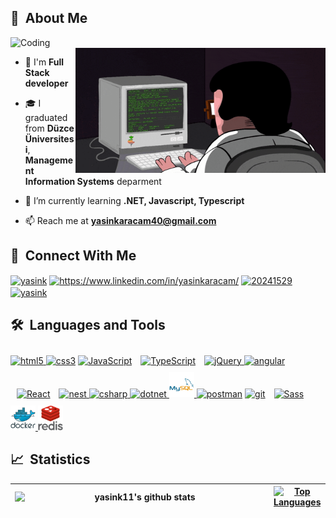 ## 🧑 &nbsp;About Me
<div><img src="https://komarev.com/ghpvc/?username=yasink11&style=circle&color=blue" alt="Coding" /></div>

<img align="right" alt="Coding" height="200" width="400" src="giphy.gif">

- 📙 I'm  **Full Stack developer**

- 🎓 I graduated from **Düzce Üniversitesi**, **Management Information Systems** deparment

- 🌱 I’m currently learning **.NET, Javascript, Typescript**

- 📫 Reach me at **yasinkaracam40@gmail.com**

## 🔗 &nbsp;Connect With Me
<p align="left">
<a href="https://twitter.com/yasinknokta11" target="blank"><img align="center" src="https://raw.githubusercontent.com/rahuldkjain/github-profile-readme-generator/master/src/images/icons/Social/twitter.svg" alt="yasink" height="30" width="40" /></a>
<a href="https://www.linkedin.com/in/yasinkaracam/" target="blank"><img align="center" src="https://raw.githubusercontent.com/rahuldkjain/github-profile-readme-generator/master/src/images/icons/Social/linked-in-alt.svg" alt="https://www.linkedin.com/in/yasinkaracam/" height="30" width="40" /></a>
<a href="https://stackoverflow.com/users/20582571" target="blank"><img align="center" src="https://raw.githubusercontent.com/rahuldkjain/github-profile-readme-generator/master/src/images/icons/Social/stack-overflow.svg" alt="20241529" height="30" width="40" /></a>
<a href="https://instagram.com/yasink.11" target="blank"><img align="center" src="https://raw.githubusercontent.com/rahuldkjain/github-profile-readme-generator/master/src/images/icons/Social/instagram.svg" alt="yasink" height="30" width="40" /></a>

## 🛠 &nbsp;Languages and Tools
<p align="left"> 
<a href="https://www.w3.org/html/" target="_blank"><img src="https://www.vectorlogo.zone/logos/w3_html5/w3_html5-icon.svg" alt="html5" width="40" height="40" /> </a>
<a href="https://www.w3schools.com/css/" target="_blank"><img src="https://www.vectorlogo.zone/logos/w3_css/w3_css-icon.svg" alt="css3" width="40" height="40" /></a>
<a href="https://developer.mozilla.org/en-US/docs/Web/JavaScript" target="_blank"><img src="https://www.vectorlogo.zone/logos/javascript/javascript-vertical.svg" alt="JavaScript" width="40" height="40" /></a>
<a href="https://www.typescriptlang.org/" target="_blank"><img style="margin: 10px" src="https://profilinator.rishav.dev/skills-assets/typescript-original.svg" alt="TypeScript" height="50" /></a>
<a href="https://jquery.com/" target="_blank"><img src="https://www.vectorlogo.zone/logos/jquery/jquery-vertical.svg" alt="jQuery" width="40" height="40" /> </a>
<a href="https://angular.io/" target="blank" rel="noreferrer"> <img src="https://upload.wikimedia.org/wikipedia/commons/c/cf/Angular_full_color_logo.svg" alt="angular" width="40" height="40"/> </a>
<a href="https://reactjs.org/" target="_blank"><img style="margin: 10px" src="https://profilinator.rishav.dev/skills-assets/react-original-wordmark.svg" alt="React" height="50" /></a> 
<a href="https://nestjs.com/" target="_blank" rel="noreferrer"> <img src="https://www.vectorlogo.zone/logos/nestjs/nestjs-ar21.svg" alt="nest" width="40" height="40"/> </a> 
<a href="https://docs.microsoft.com/tr-tr/dotnet/csharp/" target="blank" rel="noreferrer"> <img src="https://upload.wikimedia.org/wikipedia/commons/0/0d/C_Sharp_wordmark.svg" alt="csharp" width="40" height="40"/> </a> 
<a href="https://docs.microsoft.com/tr-tr/dotnet/welcome" target="_blank" rel="noreferrer"> <img src="https://upload.wikimedia.org/wikipedia/commons/7/7d/Microsoft_.NET_logo.svg" alt="dotnet" width="40" height="40"/> </a>
<a href="https://www.mysql.com/" target="_blank" rel="noreferrer"> <img src="https://raw.githubusercontent.com/devicons/devicon/master/icons/mysql/mysql-original-wordmark.svg" alt="mysql" width="40" height="40"/> </a> 
<a href="https://postman.com" target="_blank"> <img src="https://www.vectorlogo.zone/logos/getpostman/getpostman-icon.svg" alt="postman" width="40" height="40" /></a>
<a href="https://git-scm.com/" target="_blank"><img src="https://www.vectorlogo.zone/logos/git-scm/git-scm-icon.svg" alt="git" width="40" height="40"><a>
<a href="https://sass-lang.com/" target="_blank"><img style="margin: 10px" src="https://profilinator.rishav.dev/skills-assets/sass-original.svg" alt="Sass" height="50" /></a>
<a href="https://www.docker.com/" target="_blank" rel="noreferrer"> <img src="https://raw.githubusercontent.com/devicons/devicon/master/icons/docker/docker-original-wordmark.svg" alt="docker" width="40" height="40"/> </a> 
<a href="https://redis.io" target="_blank" rel="noreferrer"> <img src="https://raw.githubusercontent.com/devicons/devicon/master/icons/redis/redis-original-wordmark.svg" alt="redis" width="40" height="40"/> </a>  
</p>




## 📈 &nbsp;Statistics

| <a href="https://github.com/yasink11/github-readme-stats"><img align="left" width="400" src="https://github-readme-stats.vercel.app/api?username=yasink11&show_icons=true&include_all_commits=true&bg_color=000000&hide_border=true" alt="yasink11's github stats" /></a>  |<a href="https://github.com/yasink11" align="center" width="400"><img src="https://github-readme-stats.vercel.app/api/top-langs/?username=yasink11&langs_count=10&text_color=ffffff&icon_color=0891b2&bg_color=000000&hide_border=true&locale=en&custom_title=Top%20%Languages" alt="Top Languages" /></a>  | <a href="https://github.com/yasink11/github-readme-stats"><img align="right" width="400" src="https://github-readme-streak-stats.herokuapp.com/?user=yasink11&show_icons=true&locale=en&layout=compact&theme=highcontrast&color=000000&hide_border=true" alt="yasink11's Contributions" /></a> |
| ------------- | ------------- | ------------- |
